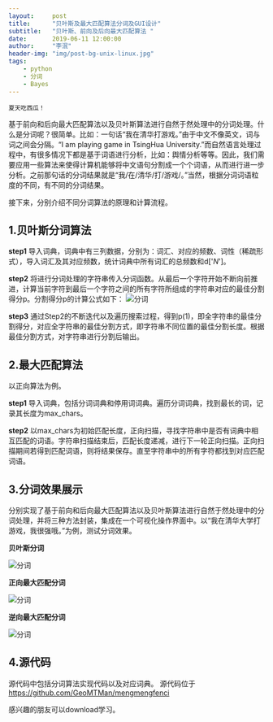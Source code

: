 ```yaml
---
layout:     post
title:      "贝叶斯及最大匹配算法分词及GUI设计"
subtitle:   "贝叶斯、前向及后向最大匹配算法 "
date:       2019-06-11 12:00:00
author:     "李泯"
header-img: "img/post-bg-unix-linux.jpg"
tags:
    - python
    - 分词
    - Bayes
---
```

    夏天吃西瓜！

基于前向和后向最大匹配算法以及贝叶斯算法进行自然于然处理中的分词处理。什么是分词呢？很简单。比如：一句话“我在清华打游戏。”由于中文不像英文，词与词之间会分隔。“I am playing game in TsingHua University.”而自然语言处理过程中，有很多情况下都是基于词语进行分析，比如：舆情分析等等。因此，我们需要应用一些算法来使得计算机能够将中文语句分割成一个个词语，从而进行进一步分析。之前那句话的分词结果就是“我/在/清华/打/游戏/。”当然，根据分词词语粒度的不同，有不同的分词结果。 

接下来，分别介绍不同分词算法的原理和计算流程。

## 1.贝叶斯分词算法
**step1**
导入词典，词典中有三列数据，分别为：词汇、对应的频数、词性（稀疏形式），导入词汇及其对应频数，统计词典中所有词汇的总频数和d['_N_']。

**step2**
将进行分词处理的字符串传入分词函数。从最后一个字符开始不断向前推进，计算当前字符到最后一个字符之间的所有字符所组成的字符串对应的最佳分割得分p。分割得分p的计算公式如下：
![分词](https://geomtman.github.io/img/in-post/post/fenci1.PNG)


**step3**
通过Step2的不断迭代以及遍历搜索过程，得到p(1)，即全字符串的最佳分割得分，对应全字符串的最佳分割方式，即字符串不同位置的最佳分割长度。根据最佳分割方式，对字符串进行分割后输出。

## 2.最大匹配算法
以正向算法为例。

**step1**
导入词典，包括分词词典和停用词词典。遍历分词词典，找到最长的词，记录其长度为max_chars。

**step2**
以max_chars为初始匹配长度，正向扫描，寻找字符串中是否有词典中相互匹配的词语。字符串扫描结束后，匹配长度递减，进行下一轮正向扫描。正向扫描期间若得到匹配词语，则将结果保存。直至字符串中的所有字符都找到对应匹配词语。

## 3.分词效果展示
分别实现了基于前向和后向最大匹配算法以及贝叶斯算法进行自然于然处理中的分词处理，并将三种方法封装，集成在一个可视化操作界面中。以“我在清华大学打游戏，我很强哦。”为例，测试分词效果。

**贝叶斯分词**

![分词](https://geomtman.github.io/img/in-post/post/beiyesi.PNG)

**正向最大匹配分词**

![分词](https://geomtman.github.io/img/in-post/post/zmm.PNG)

**逆向最大匹配分词**

![分词](https://geomtman.github.io/img/in-post/post/nmm.PNG)

## 4.源代码

源代码中包括分词算法实现代码以及对应词典。
源代码位于 https://github.com/GeoMTMan/mengmengfenci

感兴趣的朋友可以download学习。